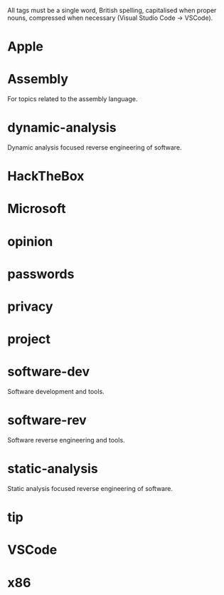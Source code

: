 All tags must be a single word, British spelling, capitalised when proper nouns, compressed when necessary (Visual Studio Code -> VSCode).

# Apple

# Assembly

For topics related to the assembly language.

# dynamic-analysis

Dynamic analysis focused reverse engineering of software.

# HackTheBox

# Microsoft

# opinion

# passwords

# privacy

# project

# software-dev

Software development and tools.

# software-rev

Software reverse engineering and tools.

# static-analysis

Static analysis focused reverse engineering of software.

# tip

# VSCode

# x86
